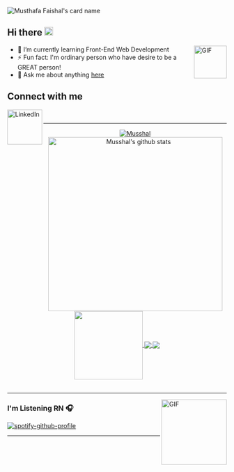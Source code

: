 ![Musthafa Faishal's card name](https://cardivo.vercel.app/api?name=Musthafa%20Faishal&description=Front-End%20Web%20Developer&image=https://avatars.githubusercontent.com/u/72973311??v=4&fontColor=%23ffffff&backgroundColor=%232A272A&iconColor=%23fff&instagram=mkfaishal&twitter=mkfaishal&pattern=iLikeFood&colorPattern=%23000)

## Hi there <img src="https://raw.githubusercontent.com/TheDudeThatCode/TheDudeThatCode/master/Assets/Hi.gif" width="20px">

<!--
**Musshal/musshal** is a ✨ _special_ ✨ repository because its `README.md` (this file) appears on your GitHub profile.

Here are some ideas to get you started:

- 👯 I’m looking to collaborate on ...
- 🤔 I’m looking for help with ...
- 💬 Ask me about ...
- 📫 How to reach me: ...
- 😄 Pronouns: ...
- 🔭 I’m currently working on ...
-->

<img align="right" alt="GIF" height="75px" src="https://media.giphy.com/media/du3J3cXyzhj75IOgvA/giphy.gif" />

- 🌱 I’m currently learning Front-End Web Development
- ⚡ Fun fact: I'm ordinary person who have desire to be a GREAT person!
- 💬 Ask me about anything [here](https://github.com/Musshal/musshal/issues)

<!-- **Languages and Tools:**   -->
## Connect with me
[<img align="left" alt="LinkedIn" width="80" src="https://github.com/melanieshi0120/melanieshi0120/blob/master/linkedin.ico" />](http://www.linkedin.com/in/musshal)

<br />

---

<!--- 
  if you have forked this to use on your profile, 
  Change the `github-readme-stats.anuraghazra1.vercel.app` to `github-readme-stats.vercel.app` 
--->

<!-- Change the `github-readme-stats.anuraghazra1.vercel.app` to `github-readme-stats.vercel.app`  -->

<!-- *NOTE: Top languages does not indicate my skill level or something like that, it's a github metric of which languages i have the most code on github, it's a new feature of [github-readme-stats](https://github.com/Musshal/github-readme-stats)* -->

<div align="center">
  <a href="https://github.com/denvercoder1/github-readme-streak-stats" title="Go to Source">
    <img src="https://github-readme-streak-stats.herokuapp.com/?user=musshal&theme=material-palenight&currStreakNum=fe8dab&currStreakLabel=fe8dab" alt="Musshal" />
  </a>

  <br />
  <a href="https://github.com/musshal/github-readme-stats">
    <img align="center" src="https://github-readme-stats.vercel.app/api?username=musshal&show_icons=true&include_all_commits=true&theme=material-palenight" alt="Musshal's github stats" width="400px" />
  </a>
  <a href="https://github.com/musshal/github-readme-stats">
    <!-- Change the `github-readme-stats.Musshal.vercel.app` to `github-readme-stats.vercel.app`  -->
    <img align="center" src="https://github-readme-stats.vercel.app/api/top-langs/?username=musshal&layout=compact&theme=material-palenight" height="157px" />
  </a>
  <a href="https://github.com/musshal/github-readme-stats">
    <!-- Change the `github-readme-stats.Musshal.vercel.app` to `github-readme-stats.vercel.app`  -->
    <img align="center" src="https://github-readme-stats.vercel.app/api/pin/?username=musshal&repo=github-readme-stats&theme=material-palenight" />
  </a>    
  <a href="https://github.com/musshal/musshal.github.io">
    <!-- Change the `github-readme-stats.anuraghazra1.vercel.app` to `github-readme-stats.vercel.app`  -->
    <img align="center" src="https://github-readme-stats.vercel.app/api/pin/?username=musshal&repo=musshal.github.io&theme=material-palenight" />
  </a>
</div>

<br />

---

<img align="right" alt="GIF" height="150px" src="https://media.giphy.com/media/J5B1Y8QZnzXXbLQIBu/giphy.gif" />

### I'm Listening RN 🎧

[![spotify-github-profile](https://spotify-github-profile.vercel.app/api/view?uid=4elr6o55mxcgt5vxy7exks5t0&cover_image=true&theme=novatorem&bar_color=53b14f&bar_color_cover=true)](https://spotify-github-profile.vercel.app/api/view?uid=4elr6o55mxcgt5vxy7exks5t0&redirect=true)

---
